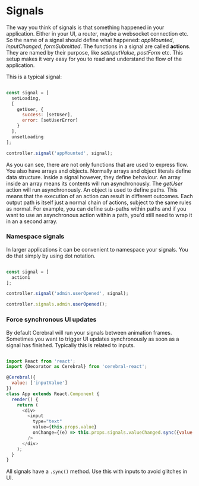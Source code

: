 # Signals

The way you think of signals is that something happened in your application. Either in your UI, a router, maybe a websocket connection etc. So the name of a signal should define what happened: *appMounted*, *inputChanged*, *formSubmitted*. The functions in a signal are called **actions**. They are named by their purpose, like *setInputValue*, *postForm* etc. This setup makes it very easy for you to read and understand the flow of the application.

This is a typical signal:

```javascript

const signal = [
  setLoading,
  [
    getUser, {
      success: [setUser],
      error: [setUserError]
    }
  ],
  unsetLoading
];

controller.signal('appMounted', signal);
```

As you can see, there are not only functions that are used to express flow. You also have arrays and objects. Normally arrays and object literals define data structure. Inside a signal however, they define behaviour. An array inside an array means its contents will run asynchronously. The *getUser* action will run asynchronously. An object is used to define paths. This means that the execution of an action can result in different outcomes. Each output path is itself just a normal chain of actions, subject to the same rules as normal. For example, you can define sub-paths within paths and if you want to use an asynchronous action within a path, you'd still need to wrap it in an a second array.

### Namespace signals

In larger applications it can be convenient to namespace your signals. You do that simply by using dot notation.

```javascript

const signal = [
  action1
];

controller.signal('admin.userOpened', signal);

controller.signals.admin.userOpened();
```

### Force synchronous UI updates

By default Cerebral will run your signals between animation frames. Sometimes you want to trigger UI updates synchronously as soon as a signal has finished. Typically this is related to inputs.

```javascript

import React from 'react';
import {Decorator as Cerebral} from 'cerebral-react';

@Cerebral({
  value: ['inputValue']
})
class App extends React.Component {
  render() {
    return (
      <div>
        <input
          type="text"
          value={this.props.value}
          onChange={(e) => this.props.signals.valueChanged.sync({value: e.target.value})}
        />
      </div>
    );
  }
}
```

All signals have a `.sync()` method. Use this with inputs to avoid glitches in UI.
